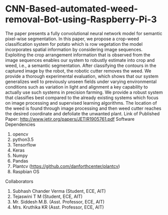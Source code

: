 # CNN-Based-automated-weed-removal-Bot-using-Raspberry-Pi-3
The paper presents a fully convolutional neural network model for semantic pixel-wise segmentation. In this paper, we propose a crop-weed classification system for potato which is row vegetation the model incorporates spatial information by considering image sequences. Exploiting the crop arrangement information that is observed from the image sequences enables our system to robustly estimate into crop and weed, i.e., a semantic segmentation. After classifying the contours in the captured image by the robot, the robotic cutter removes the weed. We provide a thorough experimental evaluation, which shows that our system generalizes well to previously unseen fields under varying environmental conditions such as variation in light and alignment a key capability to actually use such systems in precision farming. We provide a robust system that classifies best compared to the already existing systems which focus on image processing and supervised learning algorithms. The location of the weed is found through image processing and then weed cutter reaches the desired coordinate and defoliate the unwanted plant. 
Link of Published Paper: http://www.jetir.org/papers/JETIR1905761.pdf
Software Dependencies
1. opencv
2. python3.5
3. Tensorflow
4. Keras
5. Numpy
6. Pandas
7. Plantcv (https://github.com/danforthcenter/plantcv)
8. Raspbian OS



Collaborators
1. Subhash Chander Verma (Student, ECE, AIT)
2. Tejaswini T M (Student, ECE, AIT)
3. Mr. Siddesh M.B. (Asst. Professor, ECE, AIT)
4. Mrs. Kruthika KR (Asst. Professor, ECE, AIT)
